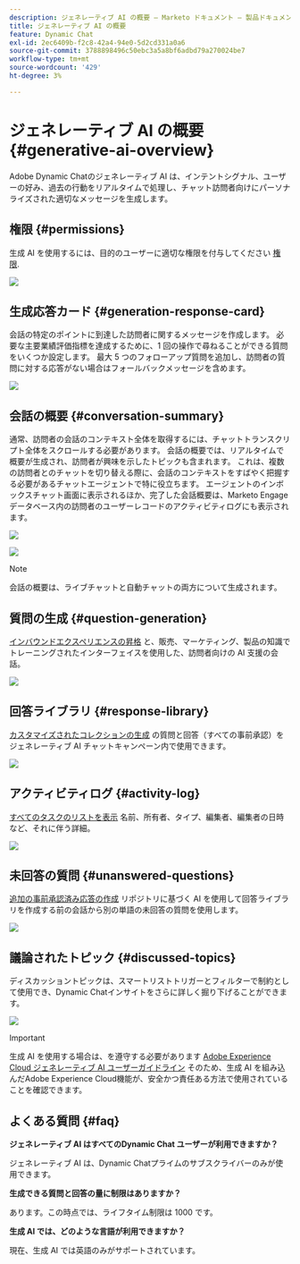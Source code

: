 ```yaml
---
description: ジェネレーティブ AI の概要 – Marketo ドキュメント – 製品ドキュメント
title: ジェネレーティブ AI の概要
feature: Dynamic Chat
exl-id: 2ec6409b-f2c8-42a4-94e0-5d2cd331a0a6
source-git-commit: 3788898496c50ebc3a5a8bf6adbd79a270024be7
workflow-type: tm+mt
source-wordcount: '429'
ht-degree: 3%

---
```


# ジェネレーティブ AI の概要 {#generative-ai-overview}

Adobe Dynamic Chatのジェネレーティブ AI は、インテントシグナル、ユーザーの好み、過去の行動をリアルタイムで処理し、チャット訪問者向けにパーソナライズされた適切なメッセージを生成します。

## 権限 {#permissions}

生成 AI を使用するには、目的のユーザーに適切な権限を付与してください [権限](/help/marketo/product-docs/demand-generation/dynamic-chat/setup-and-configuration/permissions.md).

![](assets/generative-ai-overview-1.png)

## 生成応答カード {#generation-response-card}

会話の特定のポイントに到達した訪問者に関するメッセージを作成します。 必要な主要業績評価指標を達成するために、1 回の操作で尋ねることができる質問をいくつか設定します。 最大 5 つのフォローアップ質問を追加し、訪問者の質問に対する応答がない場合はフォールバックメッセージを含めます。

![](assets/generative-ai-overview-2.png)

## 会話の概要 {#conversation-summary}

通常、訪問者の会話のコンテキスト全体を取得するには、チャットトランスクリプト全体をスクロールする必要があります。 会話の概要では、リアルタイムで概要が生成され、訪問者が興味を示したトピックも含まれます。 これは、複数の訪問者とのチャットを切り替える際に、会話のコンテキストをすばやく把握する必要があるチャットエージェントで特に役立ちます。 エージェントのインボックスチャット画面に表示されるほか、完了した会話概要は、Marketo Engageデータベース内の訪問者のユーザーレコードのアクティビティログにも表示されます。

![](assets/generative-ai-overview-3.png)

![](assets/generative-ai-overview-4.png)

>[!NOTE]
>
>会話の概要は、ライブチャットと自動チャットの両方について生成されます。

## 質問の生成 {#question-generation}

[インバウンドエクスペリエンスの昇格](/help/marketo/product-docs/demand-generation/dynamic-chat/generative-ai/question-generation.md) と、販売、マーケティング、製品の知識でトレーニングされたインターフェイスを使用した、訪問者向けの AI 支援の会話。

![](assets/generative-ai-overview-5.png)

## 回答ライブラリ {#response-library}

[カスタマイズされたコレクションの生成](/help/marketo/product-docs/demand-generation/dynamic-chat/generative-ai/response-library.md) の質問と回答（すべての事前承認）をジェネレーティブ AI チャットキャンペーン内で使用できます。

![](assets/generative-ai-overview-6.png)

## アクティビティログ {#activity-log}

[すべてのタスクのリストを表示](/help/marketo/product-docs/demand-generation/dynamic-chat/generative-ai/activity-log.md) 名前、所有者、タイプ、編集者、編集者の日時など、それに伴う詳細。

![](assets/generative-ai-overview-7.png)

## 未回答の質問 {#unanswered-questions}

[追加の事前承認済み応答の作成](/help/marketo/product-docs/demand-generation/dynamic-chat/generative-ai/unanswered-questions.md) リポジトリに基づく AI を使用して回答ライブラリを作成する前の会話から別の単語の未回答の質問を使用します。

![](assets/generative-ai-overview-8.png)

## 議論されたトピック {#discussed-topics}

ディスカッショントピックは、スマートリストトリガーとフィルターで制約として使用でき、Dynamic Chatインサイトをさらに詳しく掘り下げることができます。

![](assets/generative-ai-overview-9.png)

>[!IMPORTANT]
>
>生成 AI を使用する場合は、を遵守する必要があります [Adobe Experience Cloud ジェネレーティブ AI ユーザーガイドライン](https://www.adobe.com/legal/licenses-terms/adobe-dx-gen-ai-user-guidelines.html) そのため、生成 AI を組み込んだAdobe Experience Cloud機能が、安全かつ責任ある方法で使用されていることを確認できます。

## よくある質問 {#faq}

**ジェネレーティブ AI はすべてのDynamic Chat ユーザーが利用できますか？**

ジェネレーティブ AI は、Dynamic Chatプライムのサブスクライバーのみが使用できます。

**生成できる質問と回答の量に制限はありますか？**

あります。この時点では、ライフタイム制限は 1000 です。

**生成 AI では、どのような言語が利用できますか？**

現在、生成 AI では英語のみがサポートされています。
